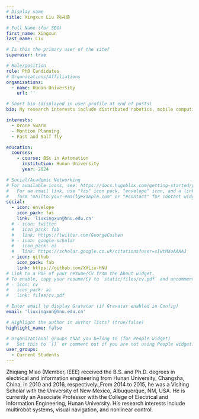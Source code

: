 ```yaml
---
# Display name
title: Xingxun Liu 刘兴勋

# Full Name (for SEO)
first_name: Xingxun
last_name: Liu

# Is this the primary user of the site?
superuser: true

# Role/position
role: PhD Candidates
# Organizations/Affiliations
organizations:
  - name: Hunan University
    url: ''

# Short bio (displayed in user profile at end of posts)
bio: My research interests include distributed robotics, mobile computing and programmable matter.

interests:
  - Drone Swarm
  - Montion Planning
  - Fast and Salf fly

education:
  courses:
    - course: BSc in Automation
      institution: Hunan University
      year: 2024

# Social/Academic Networking
# For available icons, see: https://docs.hugoblox.com/getting-started/page-builder/#icons
#   For an email link, use "fas" icon pack, "envelope" icon, and a link in the
#   form "mailto:your-email@example.com" or "#contact" for contact widget.
social:
  - icon: envelope
    icon_pack: fas
    link: 'liuxingxun@hnu.edu.cn'
  # - icon: twitter
  #   icon_pack: fab
  #   link: https://twitter.com/GeorgeCushen
  # - icon: google-scholar
  #   icon_pack: ai
  #   link: https://scholar.google.co.uk/citations?user=sIwtMXoAAAAJ
  - icon: github
    icon_pack: fab
    link: https://github.com/XXLiu-HNU
# Link to a PDF of your resume/CV from the About widget.
# To enable, copy your resume/CV to `static/files/cv.pdf` and uncomment the lines below.
# - icon: cv
#   icon_pack: ai
#   link: files/cv.pdf

# Enter email to display Gravatar (if Gravatar enabled in Config)
email: 'liuxingxun@hnu.edu.cn'

# Highlight the author in author lists? (true/false)
highlight_name: false

# Organizational groups that you belong to (for People widget)
#   Set this to `[]` or comment out if you are not using People widget.
user_groups:
  - Current Students
---
```


Zhiqiang Miao (Member, IEEE) received the B.S. and Ph.D. degrees in electrical and information engineering from Hunan University, Changsha, China, in 2010 and 2016, respectively.,From 2014 to 2015, he was a Visiting Scholar with the University of New Mexico, Albuquerque, NM, USA. He is currently an Associate Professor with the College of Electrical and Information Engineering, Hunan University. His research interests include multirobot systems, visual navigation, and nonlinear control.
